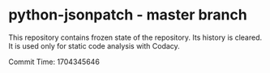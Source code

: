 # python-jsonpatch - master branch

This repository contains frozen state of the repository.
Its history is cleared. It is used only for static code
analysis with Codacy.

Commit Time: 1704345646